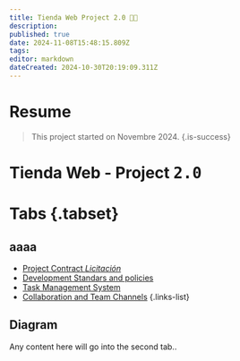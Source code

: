 ```yaml
---
title: Tienda Web Project 2.0 💊🩻
description: 
published: true
date: 2024-11-08T15:48:15.809Z
tags: 
editor: markdown
dateCreated: 2024-10-30T20:19:09.311Z
---
```


# Resume
> This project started on Novembre 2024.
{.is-success}


# Tienda Web - Project <kbd>2.0</kbd>

# Tabs {.tabset}
## aaaa

- [Project Contract *Licitación*](/contracts/web-store-development)
- [Development Standars and policies](project-standards-and-policies)
- [Task Management System](https://proyectos.cenabast.cl/projects/1/easy_gantt)
- [Collaboration and Team Channels](https://chat-proyecto.cenabast.cl/)
{.links-list}

## Diagram

Any content here will go into the second tab..


